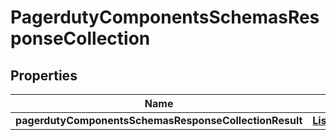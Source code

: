 # PagerdutyComponentsSchemasResponseCollection

## Properties
Name | Type | Description | Notes
------------ | ------------- | ------------- | -------------
**pagerdutyComponentsSchemasResponseCollectionResult** | [**List&lt;Pagerduty&gt;**](Pagerduty.md) |  |  [optional]
